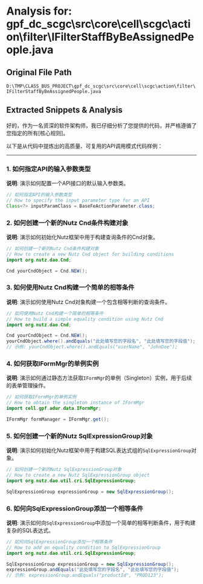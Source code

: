 # Analysis for: gpf_dc_scgc\src\core\cell\scgc\action\filter\IFilterStaffByBeAssignedPeople.java

## Original File Path
`D:\TMP\CLASS_BUS_PROJECT\gpf_dc_scgc\src\core\cell\scgc\action\filter\IFilterStaffByBeAssignedPeople.java`

## Extracted Snippets & Analysis
好的，作为一名资深的软件架构师，我已仔细分析了您提供的代码，并严格遵循了您指定的所有[核心规则]。

以下是从代码中提炼出的高质量、可复用的API调用模式代码样例：

---

### 1. 如何指定API的输入参数类型

**说明**: 演示如何配置一个API接口的默认输入参数类。

```java
// 如何指定API的输入参数类型
// How to specify the input parameter type for an API
Class<?> inputParamClass = BaseFeActionParameter.class;
```

### 2. 如何创建一个新的Nutz Cnd条件构建对象

**说明**: 演示如何初始化Nutz框架中用于构建查询条件的Cnd对象。

```java
// 如何创建一个新的Nutz Cnd条件构建对象
// How to create a new Nutz Cnd object for building conditions
import org.nutz.dao.Cnd;

Cnd yourCndObject = Cnd.NEW();
```

### 3. 如何使用Nutz Cnd构建一个简单的相等条件

**说明**: 演示如何使用Nutz Cnd对象构建一个包含相等判断的查询条件。

```java
// 如何使用Nutz Cnd构建一个简单的相等条件
// How to build a simple equality condition using Nutz Cnd
import org.nutz.dao.Cnd;

Cnd yourCndObject = Cnd.NEW();
yourCndObject.where().andEquals("此处填写您的字段名", "此处填写您的字段值");
// 示例: yourCndObject.where().andEquals("userName", "JohnDoe");
```

### 4. 如何获取IFormMgr的单例实例

**说明**: 演示如何通过静态方法获取`IFormMgr`的单例（Singleton）实例，用于后续的表单管理操作。

```java
// 如何获取IFormMgr的单例实例
// How to obtain the singleton instance of IFormMgr
import cell.gpf.adur.data.IFormMgr;

IFormMgr formManager = IFormMgr.get();
```

### 5. 如何创建一个新的Nutz SqlExpressionGroup对象

**说明**: 演示如何初始化Nutz框架中用于构建SQL表达式组的`SqlExpressionGroup`对象。

```java
// 如何创建一个新的Nutz SqlExpressionGroup对象
// How to create a new Nutz SqlExpressionGroup object
import org.nutz.dao.util.cri.SqlExpressionGroup;

SqlExpressionGroup expressionGroup = new SqlExpressionGroup();
```

### 6. 如何向SqlExpressionGroup添加一个相等条件

**说明**: 演示如何向`SqlExpressionGroup`中添加一个简单的相等判断条件，用于构建复杂的SQL表达式。

```java
// 如何向SqlExpressionGroup添加一个相等条件
// How to add an equality condition to SqlExpressionGroup
import org.nutz.dao.util.cri.SqlExpressionGroup;

SqlExpressionGroup expressionGroup = new SqlExpressionGroup();
expressionGroup.andEquals("此处填写您的字段名", "此处填写您的字段值");
// 示例: expressionGroup.andEquals("productId", "PROD123");
```